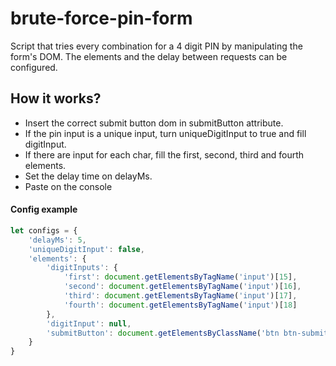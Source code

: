 # brute-force-pin-form
Script that tries every combination for a 4 digit PIN by manipulating the form's DOM. The elements and the delay between requests can be configured.

## How it works?
- Insert the correct submit button dom in submitButton attribute.
- If the pin input is a unique input, turn uniqueDigitInput to true and fill digitInput.
- If there are input for each char, fill the first, second, third and fourth elements.
- Set the delay time on delayMs.
- Paste on the console 

#### Config example

```javascript
let configs = {
    'delayMs': 5,
    'uniqueDigitInput': false,
    'elements': {
        'digitInputs': {
            'first': document.getElementsByTagName('input')[15],
            'second': document.getElementsByTagName('input')[16],
            'third': document.getElementsByTagName('input')[17],
            'fourth': document.getElementsByTagName('input')[18]
        },
        'digitInput': null,
        'submitButton': document.getElementsByClassName('btn btn-submit')[0]
    }
}


```
